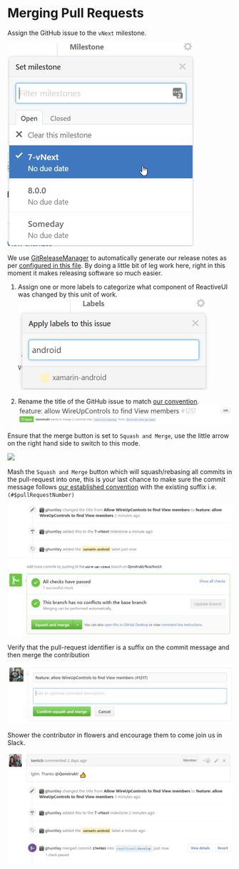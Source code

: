 # Merging Pull Requests

Assign the GitHub issue to the `vNext` milestone.

![](/images/contributing/assign-to-a-milestone.png)

We use [GitReleaseManager](https://gitreleasemanager.readthedocs.io/develop/) to automatically generate our release notes as per [configured in this file](https://github.com/reactiveui/ReactiveUI/blob/develop/GitReleaseManager.yaml). By doing a little bit of leg work here, right in this moment it makes releasing software so much easier.

1. Assign one or more labels to categorize what component of ReactiveUI was changed by this unit of work. ![](/images/contributing/apply-one-or-more-labels.png)

2. Rename the title of the GitHub issue to match [our convention](commit-message-convention.md). ![](/images/contributing/rename-the-title.png)

Ensure that the merge button is set to `Squash and Merge`, use the little arrow on the right hand side to switch to this mode.

![](/images/contributing/squash-and-merge-commit.png)

Mash the `Squash and Merge` button which will squash/rebasing all commits in the pull-request into one, this is your last chance to make sure the commit message follows [our established convention](commit-message-convention.md) with the existing suffix i.e. `(#$pullRequestNumber)`

![](/images/contributing/ready-for-squash-and-merge.png)

Verify that the pull-request identifier is a suffix on the commit message and then merge the contribution

![](/images/contributing/squash-and-reword-the-commits.png)

Shower the contributor in flowers and encourage them to come join us in Slack.

![](/images/contributing/contribution-merged.png)

